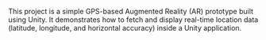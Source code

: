 This project is a simple GPS-based Augmented Reality (AR) prototype built using Unity. It demonstrates how to fetch and display real-time location data (latitude, longitude, and horizontal accuracy) inside a Unity application.
